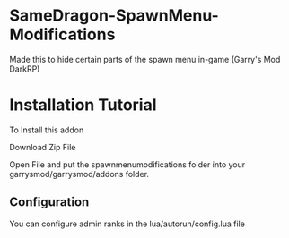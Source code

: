 # SameDragon-SpawnMenu-Modifications
Made this to hide certain parts of the spawn menu in-game (Garry's Mod DarkRP)

# Installation Tutorial

To Install this addon 

Download Zip File

Open File and put the spawnmenumodifications folder into your garrysmod/garrysmod/addons folder.

## Configuration

You can configure admin ranks in the lua/autorun/config.lua file


